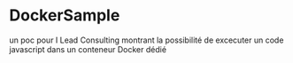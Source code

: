 # DockerSample
un poc pour I Lead Consulting montrant la possibilité de excecuter un code javascript dans un conteneur Docker dédié
